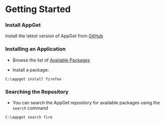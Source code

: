 # Getting Started

### Install AppGet

Install the latest version of AppGet from [GitHub](https://github.com/appget/appget/releases)



### Installing an Application

- Browse the list of [Available Packages](https://github.com/appget/appget.packages/tree/master/manifests)

- Install a package:

```
C:\appget install firefox
```



### Searching the Repository

- You can search the AppGet repository for available packages using the `search` command

```
C:\appget search fire
```


